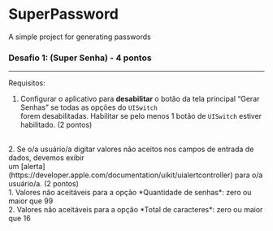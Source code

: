 # SuperPassword
A simple project for generating passwords 

### Desafio 1: (Super Senha) - 4 pontos

---

Requisitos:

1. Configurar o aplicativo para **desabilitar** o botão da tela principal “Gerar Senhas” se todas as opções do `UISwitch`  </br>forem desabilitadas. Habilitar se pelo menos 1 botão de `UISwitch` estiver habilitado. (2 pontos)
</br>
2. Se o/a usuário/a digitar valores não aceitos nos campos de entrada de dados, devemos exibir 
</br>um [alerta](https://developer.apple.com/documentation/uikit/uialertcontroller) para o/a usuário/a. (2 pontos)
    </br>
    1. Valores não aceitáveis para a opção *Quantidade de senhas*: zero ou maior que 99
    </br>
    2. Valores não aceitáveis para a opção *Total de caracteres*: zero ou maior que 16
    
    
